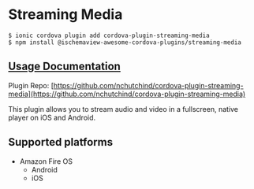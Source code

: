 # Streaming Media

```text
$ ionic cordova plugin add cordova-plugin-streaming-media
$ npm install @ischemaview-awesome-cordova-plugins/streaming-media
```

## [Usage Documentation](https://danielsogl.gitbook.io/awesome-cordova-plugins/plugins/streaming-media/)

Plugin Repo: [https://github.com/nchutchind/cordova-plugin-streaming-media](https://github.com/nchutchind/cordova-plugin-streaming-media)

This plugin allows you to stream audio and video in a fullscreen, native player on iOS and Android.

## Supported platforms

* Amazon Fire OS
  * Android
  * iOS

